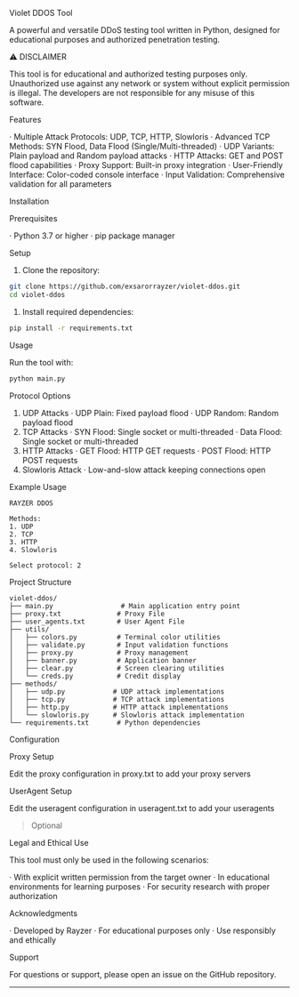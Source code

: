 Violet DDOS Tool

A powerful and versatile DDoS testing tool written in Python, designed for educational purposes and authorized penetration testing.

⚠️ DISCLAIMER

This tool is for educational and authorized testing purposes only. Unauthorized use against any network or system without explicit permission is illegal. The developers are not responsible for any misuse of this software.

Features

· Multiple Attack Protocols: UDP, TCP, HTTP, Slowloris
· Advanced TCP Methods: SYN Flood, Data Flood (Single/Multi-threaded)
· UDP Variants: Plain payload and Random payload attacks
· HTTP Attacks: GET and POST flood capabilities
· Proxy Support: Built-in proxy integration
· User-Friendly Interface: Color-coded console interface
· Input Validation: Comprehensive validation for all parameters

Installation

Prerequisites

· Python 3.7 or higher
· pip package manager

Setup

1. Clone the repository:

```bash
git clone https://github.com/exsarorrayzer/violet-ddos.git
cd violet-ddos
```

1. Install required dependencies:

```bash
pip install -r requirements.txt
```

Usage

Run the tool with:

```bash
python main.py
```

Protocol Options

1. UDP Attacks
   · UDP Plain: Fixed payload flood
   · UDP Random: Random payload flood
2. TCP Attacks
   · SYN Flood: Single socket or multi-threaded
   · Data Flood: Single socket or multi-threaded
3. HTTP Attacks
   · GET Flood: HTTP GET requests
   · POST Flood: HTTP POST requests
4. Slowloris Attack
   · Low-and-slow attack keeping connections open

Example Usage

```
RAYZER DDOS

Methods:
1. UDP
2. TCP
3. HTTP
4. Slowloris

Select protocol: 2
```

Project Structure

```
violet-ddos/
├── main.py                 # Main application entry point
├── proxy.txt              # Proxy File
├── user_agents.txt        # User Agent File
├── utils/
│   ├── colors.py          # Terminal color utilities
│   ├── validate.py        # Input validation functions
│   ├── proxy.py           # Proxy management
│   ├── banner.py          # Application banner
│   ├── clear.py           # Screen clearing utilities
│   └── creds.py           # Credit display
├── methods/
│   ├── udp.py            # UDP attack implementations
│   ├── tcp.py            # TCP attack implementations
│   ├── http.py           # HTTP attack implementations
│   └── slowloris.py      # Slowloris attack implementation
└── requirements.txt       # Python dependencies
```

Configuration

Proxy Setup

Edit the proxy configuration in proxy.txt to add your proxy servers

UserAgent Setup

Edit the useragent configuration in useragent.txt to add your useragents


> Optional


Legal and Ethical Use

This tool must only be used in the following scenarios:

· With explicit written permission from the target owner
· In educational environments for learning purposes
· For security research with proper authorization

Acknowledgments

· Developed by Rayzer
· For educational purposes only
· Use responsibly and ethically

Support

For questions or support, please open an issue on the GitHub repository.

---

